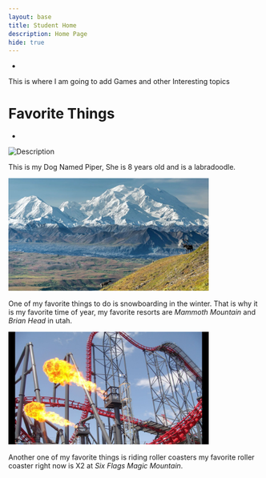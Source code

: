 ```yaml
---
layout: base
title: Student Home
description: Home Page
hide: true
---
```

-

This is where I am going to add Games and other Interesting topics

# Favorite Things

-

<img src="images/IMG_5269 copy.JPG" alt="Description"
style="width:400px; height:auto;">

This is my Dog Named Piper, She is 8 years old and is a labradoodle.

<img src="images/Mountain.webp" alt="Description"
style="width:400px; height:auto;">

One of my favorite things to do is snowboarding in the winter. That is why it is my favorite time of year, my favorite resorts are <i>Mammoth Mountain</i>
 and <i>Brian Head</i> in utah.

<img src="images/x2.jpeg" alt="Description"
style="width:400px; height:auto;">

Another one of my favorite things is riding roller coasters my favorite roller coaster right now is X2 at <i>Six Flags Magic Mountain</i>.
